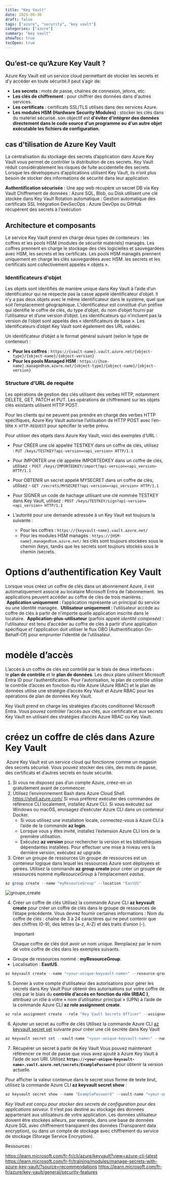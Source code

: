 ```yaml
---
title: "Key Vault"
date: 2025-06-30
draft: false
tags: ["azure", "security", "key vault"]
categories: ["azure"]
summary: "key vault"
showToc: true
tocOpen: true
---
```


## Qu’est-ce qu’Azure Key Vault ?

Azure Key Vault est un service cloud permettant de stocker les secrets et d’y accéder en toute sécurité.Il peut s’agir de:
- **Les secrets** : mots de passe, chaînes de connexion, jetons, etc.
- **Les clés de chiffrement** : pour chiffrer des données dans d'autres services.
- **Les certificats** : certificats SSL/TLS utilisés dans des services Azure. 
- **Les modules HSM (Hardware Security Modules)** : stocker les clés dans du matériel sécurisé.
son objectif  est **d'éviter d'intégrer des données directement dans le code source d'un programme ou d'un autre objet exécutable les fichiers de configuration.**

## cas d'tilisation de Azure Key Vault

La centralisation du stockage des secrets d’application dans Azure Key Vault vous permet de contrôler la distribution de ces secrets. Key Vault réduit considérablement les risques de fuite accidentelle des secrets. Lorsque les développeurs d’applications utilisent Key Vault, ils n’ont plus besoin de stocker des informations de sécurité dans leur application.


**Authentification sécurisée** : Une app web récupère un secret DB via Key Vault
Chiffrement de données : Azure SQL, Blob, ou Disk utilisent une clé stockée dans Key Vault
Rotation automatique : Gestion automatique des certificats SSL
Intégration DevSecOps : Azure DevOps ou GitHub récupèrent des secrets à l'exécution

## Architecture et composants

Le service Key Vault prend en charge deux types de conteneurs : les coffres et les pools HSM (modules de sécurité matériels) managés. Les coffres prennent en charge le stockage des clés logicielles et sauvegardées avec HSM, les secrets et les certificats. Les pools HSM managés prennent uniquement en charge les clés sauvegardées avec HSM.
les secrets et les certificats sont collectivement appelés « objets ».

###  Identificateurs d'objet

Les objets sont identifiés de manière unique dans Key Vault à l’aide d’un identificateur qui ne respecte pas la casse appelé identificateur d’objet. Il n’y a pas deux objets avec le même identificateur dans le système, quel que soit l’emplacement géographique.
L’identificateur est constitué d’un préfixe qui identifie le coffre de clés, du type d’objet, du nom d’objet fourni par l’utilisateur et d’une version d’objet. Les identificateurs qui n’incluent pas la version de l’objet sont appelés des « identificateurs de base ». Les identificateurs d’objet Key Vault sont également des URL valides.

Un identificateur d’objet a le format général suivant (selon le type de conteneur) :

- **Pour les coffres** : `https://{vault-name}.vault.azure.net/{object-type}/{object-name}/{object-version}`
- **Pour les pools Managed HSM** : `https://{hsm-name}.managedhsm.azure.net/{object-type}/{object-name}/{object-version}`

### Structure d’URL de requête

Les opérations de gestion des clés utilisent des verbes HTTP, notamment DELETE, GET, PATCH et PUT. Les opérations de chiffrement sur les objets clés existants utilisent HTTP POST.

Pour les clients qui ne peuvent pas prendre en charge des verbes HTTP spécifiques, Azure Key Vault autorise l’utilisation de HTTP POST avec l’en-tête `X-HTTP-REQUEST` pour spécifier le verbe prévu.

Pour utiliser des objets dans Azure Key Vault, voici des exemples d’URL :

- Pour CRÉER une clé appelée TESTKEY dans un coffre de clés, utilisez : `PUT /keys/TESTKEY?api-version=<api_version> HTTP/1.1`
- Pour IMPORTER une clé appelée IMPORTEDKEY dans un coffre de clés, utilisez - `POST /keys/IMPORTEDKEY/import?api-version=<api_version> HTTP/1.1`
- Pour OBTENIR un secret appelé MYSECRET dans un coffre de clés, utilisez - `GET /secrets/MYSECRET?api-version=<api_version> HTTP/1.1`
- Pour SIGNER un code de hachage utilisant une clé nommée TESTKEY dans Key Vault, utilisez : `POST /keys/TESTKEY/sign?api-version=<api_version> HTTP/1.1`
- L’autorité pour une demande adressée à un Key Vault est toujours la suivante :
    
    - Pour les coffres : `https://{keyvault-name}.vault.azure.net/`
    - Pour les modules HSM managés : `https://{HSM-name}.managedhsm.azure.net/` les clés sont toujours stockées sous le chemin /keys, tandis que les secrets sont toujours stockés sous le chemin /secrets.

#  Options d’authentification Key Vault

Lorsque vous créez un coffre de clés dans un abonnement Azure, il est automatiquement associé au locataire Microsoft Entra de l’abonnement.
 les applications peuvent accéder au coffre de clés de trois manières :
 **Application uniquement** : l’application représente un principal du service ou une identité managée.
 **Utilisateur uniquement** : l’utilisateur accède au coffre de clés à partir de n’importe quelle application inscrite dans le locataire.
 **Application-plus-utilisateur** (parfois appelé _identité composée)_ : l’utilisateur est tenu d’accéder au coffre de clés à partir d’une application spécifique _et_ l’application doit utiliser le flux OBO (Authentification On-Behalf-Of) pour emprunter l’identité de l’utilisateur.

#  modèle d’accès
L’accès à un coffre de clés est contrôlé par le biais de deux interfaces : le **plan de contrôle** et le **plan de données**.
Les deux plans utilisent Microsoft Entra ID pour l’authentification. Pour l’autorisation, le plan de contrôle utilise le contrôle d’accès en fonction du rôle Azure (Azure RBAC) et le plan de données utilise une stratégie d’accès Key Vault et Azure RBAC pour les opérations de plan de données Key Vault.

Key Vault prend en charge les stratégies d’accès conditionnel Microsoft Entra.
Vous pouvez contrôler l’accès aux clés, aux certificats et aux secrets Key Vault en utilisant des stratégies d’accès Azure RBAC ou Key Vault.
 
# créez un coffre de clés dans Azure Key Vault

 Azure Key Vault est un service cloud qui fonctionne comme un magasin des secrets sécurisé. Vous pouvez stocker des clés, des mots de passe, des certificats et d’autres secrets en toute sécurité.
1. Si vous ne disposez pas d’un compte Azure, créez-en un gratuitement avant de commencer.
2. Utilisez l’environnement Bash dans Azure Cloud Shell.  https://shell.azure.com/
Si vous préférez exécuter des commandes de référence CLI localement, installez Azure CLI. Si vous exécutez sur Windows ou macOS, envisagez d’exécuter Azure CLI dans un conteneur Docker.
	- Si vous utilisez une installation locale, connectez-vous à Azure CLI à l’aide de la commande **az login**.
	- Lorsque vous y êtes invité, installez l’extension Azure CLI lors de la première utilisation.
	- Exécutez **az version** pour rechercher la version et les bibliothèques dépendantes installées. Pour effectuer une mise à niveau vers la dernière version, exécutez az upgrade.
3. Créer un groupe de ressources
Un groupe de ressources est un conteneur logique dans lequel les ressources Azure sont déployées et gérées. Utilisez la commande **az group create** pour créer un groupe de ressources nommé _myResourceGroup_ à l’emplacement _eastus_.

```PowerShell
az group create --name "myResourceGroup" --location "EastUS"
```

![groupe_create](/images/20250630012714.png)

4.  Créer un coffre de clés
Utilisez la commande Azure CLI **az keyvault create** pour créer un coffre de clés dans le groupe de ressources de l’étape précédente. Vous devrez fournir certaines informations :
 Nom du coffre de clés : chaîne de 3 à 24 caractères qui ne peut contenir que des chiffres (0-9), des lettres (a-z, A-Z) et des traits d’union (-).
    
     Important
    
    Chaque coffre de clés doit avoir un nom unique. Remplacez <your-unique-keyvault-name> par le nom de votre coffre de clés dans les exemples suivants.
- Groupe de ressources nommé : **myResourceGroup**.
- Localisation : **EastUS**.

```Powershell
az keyvault create --name "<your-unique-keyvault-name>" --resource-group "myResourceGroup"
```

 5.  Donner à votre compte d’utilisateur des autorisations pour gérer les secrets dans Key Vault
 Pour obtenir des autorisations sur votre coffre de clés par le biais du **contrôle d’accès en fonction du rôle (RBAC )**, attribuez un rôle à votre « nom d’utilisateur principal » (UPN) à l’aide de la commande Azure CLI **az role assignment create**.
 
```powershell
az role assignment create --role "Key Vault Secrets Officer" --assignee "<upn>" --scope "/subscriptions/<subscription-id>/resourceGroups/<resource-group-name>/providers/Microsoft.KeyVault/vaults/<your-unique-keyvault-name>"
```

6.  Ajouter un secret au coffre de clés
Utilisez la commande Azure CLI [az keyvault secret set](https://learn.microsoft.com/fr-fr/cli/azure/keyvault/secret#az-keyvault-secret-set) suivante pour créer une clé secrète dans Key Vault

```powershell
az keyvault secret set --vault-name "<your-unique-keyvault-name>" --name "ExamplePassword" --value "hVFkk965BuUv"
```

7.  Récupérer un secret à partir de Key Vault
Vous pouvez maintenant référencer ce mot de passe que vous avez ajouté à Azure Key Vault à l’aide de son URI. Utilisez **`https://<your-unique-keyvault-name>.vault.azure.net/secrets/ExamplePassword`** pour obtenir la version actuelle.

Pour afficher la valeur contenue dans le secret sous forme de texte brut, utilisez la commande Azure CLI **az keyvault secret show** :

```powershell
az keyvault secret show --name "ExamplePassword" --vault-name "<your-unique-keyvault-name>" --query "value"
```




_Key Vault est conçu pour stocker des secrets de configuration pour des applications serveur._ Il n’est pas destiné au stockage des données appartenant aux utilisateurs de votre application.
Les données utilisateur doivent être stockées ailleurs, par exemple, dans une base de données Azure SQL avec chiffrement transparent des données (Transparent data encryption), ou dans un compte de stockage avec chiffrement du service de stockage (Storage Service Encryption). 

Ressources : 

https://learn.microsoft.com/fr-fr/cli/azure/keyvault?view=azure-cli-latest
https://learn.microsoft.com/fr-fr/training/modules/manage-secrets-with-azure-key-vault/?source=recommendations
https://learn.microsoft.com/fr-fr/azure/key-vault/general/security-features


